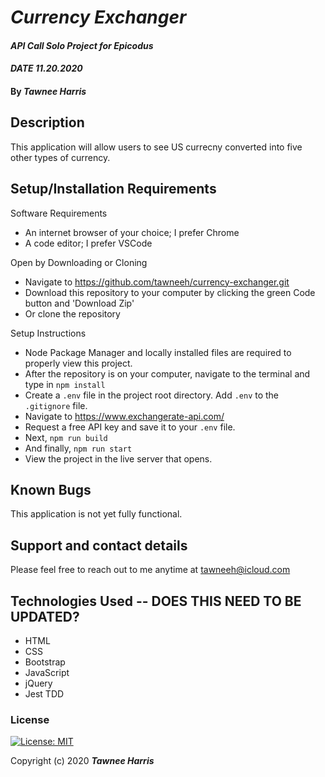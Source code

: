 # _Currency Exchanger_

#### _API Call Solo Project for Epicodus_ 
#### _DATE 11.20.2020_

#### By _**Tawnee Harris**_

## Description

This application will allow users to see US currecny converted into five other types of currency. 

## Setup/Installation Requirements

Software Requirements
* An internet browser of your choice; I prefer Chrome
* A code editor; I prefer VSCode

Open by Downloading or Cloning
* Navigate to <https://github.com/tawneeh/currency-exchanger.git>
* Download this repository to your computer by clicking the green Code button and 'Download Zip'
* Or clone the repository

Setup Instructions
* Node Package Manager and locally installed files are required to properly view this project. 
* After the repository is on your computer, navigate to the terminal and type in `npm install`
* Create a `.env` file in the project root directory. Add `.env` to the `.gitignore` file. 
* Navigate to <https://www.exchangerate-api.com/>
* Request a free API key and save it to your `.env` file.
* Next, `npm run build`
* And finally, `npm run start`
* View the project in the live server that opens.

## Known Bugs

This application is not yet fully functional. 

## Support and contact details

Please feel free to reach out to me anytime at <tawneeh@icloud.com>

## Technologies Used -- DOES THIS NEED TO BE UPDATED?

* HTML
* CSS
* Bootstrap
* JavaScript
* jQuery
* Jest TDD

### License

[![License: MIT](https://img.shields.io/badge/License-MIT-yellow.svg)](https://opensource.org/licenses/MIT)

Copyright (c) 2020 **_Tawnee Harris_**